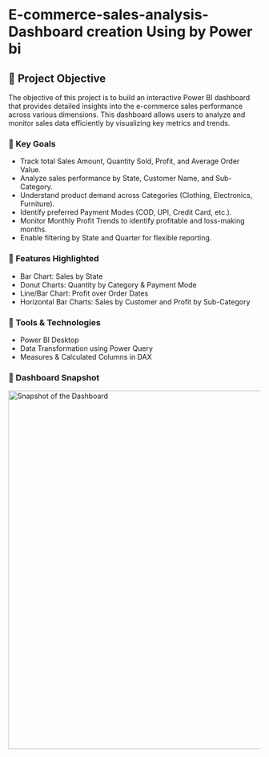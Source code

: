 # E-commerce-sales-analysis-Dashboard creation Using by Power bi
## 📝 Project Objective
The objective of this project is to build an interactive Power BI dashboard that provides detailed insights into the
e-commerce sales performance across various dimensions. This dashboard allows users to analyze and monitor sales data efficiently by visualizing key metrics and trends.

### 🎯 Key Goals
- Track total Sales Amount, Quantity Sold, Profit, and Average Order Value.
- Analyze sales performance by State, Customer Name, and Sub-Category.
- Understand product demand across Categories (Clothing, Electronics, Furniture).
- Identify preferred Payment Modes (COD, UPI, Credit Card, etc.).
- Monitor Monthly Profit Trends to identify profitable and loss-making months.
- Enable filtering by State and Quarter for flexible reporting.

### 📌 Features Highlighted
- Bar Chart: Sales by State
- Donut Charts: Quantity by Category & Payment Mode
- Line/Bar Chart: Profit over Order Dates
- Horizontal Bar Charts: Sales by Customer and Profit by Sub-Category

### 🧰 Tools & Technologies
- Power BI Desktop
- Data Transformation using Power Query
- Measures & Calculated Columns in DAX

### 📸 Dashboard Snapshot
<img width="1270" height="716" alt="Snapshot of the Dashboard" src="https://github.com/user-attachments/assets/f283f262-2350-4b2e-be91-d6600aa7bd7c" />




